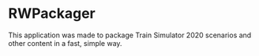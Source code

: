 # RWPackager
This application was made to package Train Simulator 2020 scenarios and other content in a fast, simple way. 
